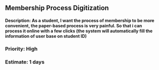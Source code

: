 ## **Membership Process Digitization** 
<h4><b>Description:</b>  
As a student, I want the process of membership to be more convenient, the paper-based process is very painful. So that i can process it online with a few clicks (the system will automatically fill the information of user base on student ID) </h4> 
<h3>Priority: High</h3>
<h3>Estimate: 1 days</h3>
